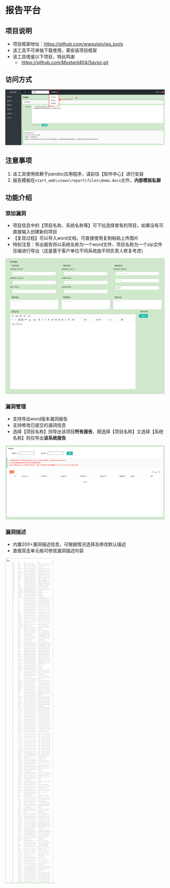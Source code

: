 # 报告平台
## 项目说明
- 项目框架地址：https://github.com/wwsuixin/ws_tools
- 该工具不可单独下载使用，需安装项目框架
- 该工具借鉴以下项目，特此鸣谢
	-  https://github.com/Mustard404/Savior.git

## 访问方式

![](https://raw.githubusercontent.com/wwsuixin/images/main/202311112108594.png)

## 注意事项

1.  该工具使用依赖于pandoc应用程序，请前往【软件中心】进行安装
2.  报告模板在`start_web\views\report\files\demo.docx`文件，**内部模板私聊**

## 功能介绍

### 添加漏洞

-  项目信息中的【项目名称、系统名称等】可下拉选择曾有的项目，如果没有可直接输入创建新的项目
-  【复现过程】可以导入word文档，可直接使用复制粘贴上传图片
-  特别注意：导出报告将以系统名称为一个word文件、项目名称为一个zip文件压缩进行导出（这是基于客户单位不同系统由不同负责人修复考虑）

![](https://raw.githubusercontent.com/wwsuixin/images/main/202311112108595.png)

### 漏洞管理

-   支持导出word版本漏洞报告
-   支持修改已提交的漏洞信息
-   选择【项目名称】则导出该项目**所有报告**、既选择【项目名称】又选择【系统名称】则仅导出**该系统报告**

![](https://raw.githubusercontent.com/wwsuixin/images/main/202311112108596.png)

### 漏洞描述

-  内置200+漏洞描述信息，可根据情况选择及修改默认描述
-  直接双击单元格可修改漏洞描述内容

![](https://raw.githubusercontent.com/wwsuixin/images/main/202311112108597.png)


